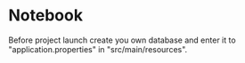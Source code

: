 # Notebook

Before project launch create you own database and enter it to "application.properties" in "src/main/resources".
